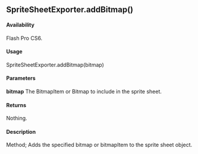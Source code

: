 ## SpriteSheetExporter.addBitmap()

#### Availability

Flash Pro CS6.

#### Usage

SpriteSheetExporter.addBitmap(bitmap)

#### Parameters

**bitmap** The BitmapItem or Bitmap to include in the sprite sheet.

#### Returns

Nothing.

#### Description

Method; Adds the specified bitmap or bitmapItem to the sprite sheet object.

